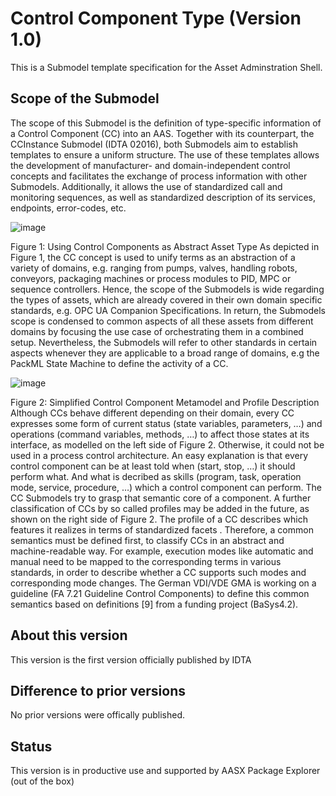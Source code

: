 # Control Component Type (Version 1.0) 

This is a Submodel template specification for the Asset Adminstration Shell.

## Scope of the Submodel 

The scope of this Submodel is the definition of type-specific information of a Control Component (CC) into an AAS. Together with its counterpart, the CCInstance Submodel (IDTA 02016), both Submodels aim to establish templates to ensure a uniform structure. The use of these templates allows the development of manufacturer- and domain-independent control concepts and facilitates the exchange of process information with other Submodels. Additionally, it allows the use of standardized call and monitoring sequences, as well as standardized description of its services, endpoints, error-codes, etc.

![image](https://user-images.githubusercontent.com/93717810/231377636-d7861e44-d581-40e7-8d3b-c168d472255c.png)

 
Figure 1: Using Control Components as Abstract Asset Type
As depicted in Figure 1, the CC concept is used to unify terms as an abstraction of a variety of domains, e.g. ranging from pumps, valves, handling robots, conveyors, packaging machines or process modules to PID, MPC or sequence controllers. Hence, the scope of the Submodels is wide regarding the types of assets, which are already covered in their own domain specific standards, e.g. OPC UA Companion Specifications. In return, the Submodels scope is condensed to common aspects of all these assets from different domains by focusing the use case of orchestrating them in a combined setup. Nevertheless, the Submodels will refer to other standards in certain aspects whenever they are applicable to a broad range of domains, e.g the PackML State Machine to define the activity of a CC.
 
 ![image](https://user-images.githubusercontent.com/93717810/231377732-88252851-8dc3-4fb0-bee8-73f4d83f7260.png)

Figure 2: Simplified Control Component Metamodel and Profile Description
Although CCs behave different depending on their domain, every CC expresses some form of current status (state variables, parameters, …) and operations (command variables, methods, …) to affect those states at its interface, as modelled on the left side of Figure 2. Otherwise, it could not be used in a process control architecture. An easy explanation is that every control component can be at least told when (start, stop, …) it should perform what. And what is decribed as skills (program, task, operation mode, service, procedure, …) which a control component can perform. The CC Submodels try to grasp that semantic core of a component.
A further classification of CCs by so called profiles may be added in the future, as shown on the right side of Figure 2. The profile of a CC describes which features it realizes in terms of standardized facets . Therefore, a common semantics must be defined first, to classify CCs in an abstract and machine-readable way. For example, execution modes like automatic and manual need to be mapped to the corresponding terms in various standards, in order to describe whether a CC supports such modes and corresponding mode changes. The German VDI/VDE GMA is working on a guideline (FA 7.21 Guideline Control Components) to define this common semantics based on definitions [9] from a funding project (BaSys4.2).



## About this version

This version is the first version officially published by IDTA


## Difference to prior versions

No prior versions were offically published.

## Status

This version is in productive use and supported by AASX Package Explorer (out of the box)

